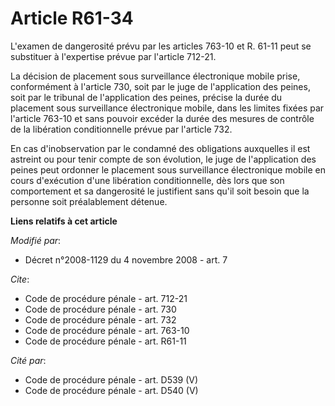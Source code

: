 # Article R61-34

L'examen de dangerosité prévu par les articles 763-10 et R. 61-11 peut se substituer à l'expertise prévue par l'article
712-21. 

La décision de placement sous surveillance électronique mobile prise, conformément à l'article 730, soit par le juge de
l'application des peines, soit par le tribunal de l'application des peines, précise la durée du placement sous surveillance
électronique mobile, dans les limites fixées par l'article 763-10 et sans pouvoir excéder la durée des mesures de contrôle de
la libération conditionnelle prévue par l'article 732. 

En cas d'inobservation par le condamné des obligations auxquelles il est astreint ou pour tenir compte de son évolution, le
juge de l'application des peines peut ordonner le placement sous surveillance électronique mobile en cours d'exécution d'une
libération conditionnelle, dès lors que son comportement et sa dangerosité le justifient sans qu'il soit besoin que la
personne soit préalablement détenue.

**Liens relatifs à cet article**

_Modifié par_:

  - Décret n°2008-1129 du 4 novembre 2008 - art. 7

_Cite_:

  - Code de procédure pénale - art. 712-21
  - Code de procédure pénale - art. 730
  - Code de procédure pénale - art. 732
  - Code de procédure pénale - art. 763-10
  - Code de procédure pénale - art. R61-11

_Cité par_:

  - Code de procédure pénale - art. D539 (V)
  - Code de procédure pénale - art. D540 (V)
